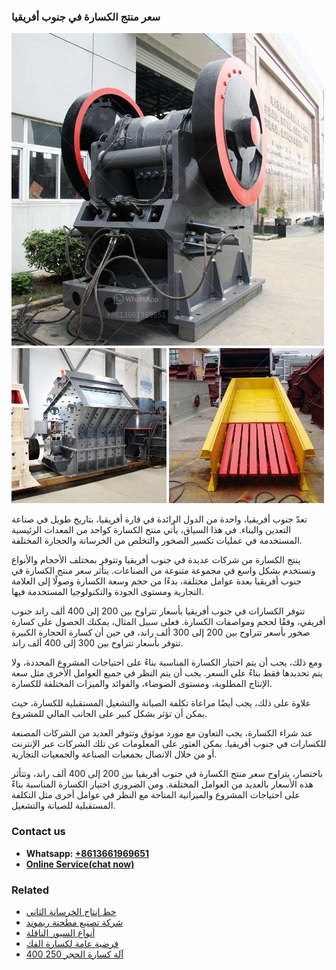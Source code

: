 <h3>سعر منتج الكسارة في جنوب أفريقيا</h3><img src='1701852289.jpg' alt=''><p>تعدّ جنوب أفريقيا، واحدة من الدول الرائدة في قارة أفريقيا، بتاريخ طويل في صناعة التعدين والبناء. في هذا السياق، يأتي منتج الكسارة كواحد من المعدات الرئيسية المستخدمة في عمليات تكسير الصخور والتخلص من الخرسانة والحجارة المختلفة.</p><p>ينتج الكسارة من شركات عديدة في جنوب أفريقيا وتتوفر بمختلف الأحجام والأنواع وتستخدم بشكل واسع في مجموعة متنوعة من الصناعات. يتأثر سعر منتج الكسارة في جنوب أفريقيا بعدة عوامل مختلفة، بدءًا من حجم وسعة الكسارة وصولًا إلى العلامة التجارية ومستوى الجودة والتكنولوجيا المستخدمة فيها.</p><p>تتوفر الكسارات في جنوب أفريقيا بأسعار تتراوح بين 200 إلى 400 ألف راند جنوب أفريقي، وفقًا لحجم ومواصفات الكسارة. فعلى سبيل المثال، يمكنك الحصول على كسارة صخور بأسعر تتراوح بين 200 إلى 300 ألف راند، في حين أن كسارة الحجارة الكبيرة تتوفر بأسعار تتراوح بين 300 إلى 400 ألف راند.</p><p>ومع ذلك، يجب أن يتم اختيار الكسارة المناسبة بناءً على احتياجات المشروع المحددة، ولا يتم تحديدها فقط بناءً على السعر. يجب أن يتم النظر في جميع العوامل الأخرى مثل سعة الإنتاج المطلوبة، ومستوى الضوضاء، والفوائد والميزات المختلفة للكسارة.</p><p>علاوة على ذلك، يجب أيضًا مراعاة تكلفة الصيانة والتشغيل المستقبلية للكسارة، حيث يمكن أن تؤثر بشكل كبير على الجانب المالي للمشروع.</p><p>عند شراء الكسارة، يجب التعاون مع مورد موثوق وتتوفر العديد من الشركات المصنعة للكسارات في جنوب أفريقيا. يمكن العثور على المعلومات عن تلك الشركات عبر الإنترنت أو من خلال الاتصال بجمعيات الصناعة والجمعيات التجارية.</p><p>باختصار، يتراوح سعر منتج الكسارة في جنوب أفريقيا بين 200 إلى 400 ألف راند، وتتأثر هذه الأسعار بالعديد من العوامل المختلفة. ومن الضروري اختيار الكسارة المناسبة بناءً على احتياجات المشروع والميزانية المتاحة مع النظر في عوامل أخرى مثل التكلفة المستقبلية للصيانة والتشغيل.</p><h3>Contact us</h3><ul><li><strong>Whatsapp:&nbsp;<a href="https://wa.me/8613661969651">+8613661969651</a></strong></li><li><a href="https://swt.shibang-china.com/?git&amp;zhl&amp;سعر منتج الكسارة في جنوب أفريقيا"><strong>Online Service(chat now)</strong></a></li></ul><h3>Related</h3><ul><li><a href='خط إنتاج الخرسانة الثاني.md'>خط إنتاج الخرسانة الثاني</a></li><li><a href='شركة تصنيع مطحنة ريموند.md'>شركة تصنيع مطحنة ريموند</a></li><li><a href='أنواع السيور الناقلة.md'>أنواع السيور الناقلة</a></li><li><a href='فرضية عامة لكسارة الفك.md'>فرضية عامة لكسارة الفك</a></li><li><a href='آلة كسارة الحجر 250 400.md'>آلة كسارة الحجر 250 400</a></li></ul>